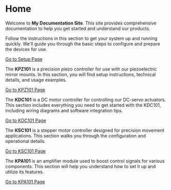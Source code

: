 # Home

Welcome to **My Documentation Site**. This site provides comprehensive documentation to help you get started and understand our products.

<!-- ## Setup -->

Follow the instructions in this section to get your system up and running quickly. We'll guide you through the basic steps to configure and prepare the devices for use.

[Go to Setup Page](./setup/overview.md)

<!-- ## KPZ101 -->

The **KPZ101** is a precision piezo controller for use with our piezoelectric mirror mounts. In this section, you will find setup instructions, technical details, and usage examples.

[Go to KPZ101 Page](./controllers/kpz101.md)

<!-- ## KDC101 -->

The **KDC101** is a DC motor controller for controlling our DC-servo actuators. This section includes everything you need to get started with the KDC101, including wiring diagrams and software integration tips.

[Go to KDC101 Page](./controllers/kdc101.md)

<!-- ## KSC101 -->

The **KSC101** is a stepper motor controller designed for precision movement applications. This section walks you through the configuration and operational details.

[Go to KSC101 Page](./controllers/ksc101.md)

<!-- ## KPA101 -->

The **KPA101** is an amplifier module used to boost control signals for various components. This section will help you understand how to set it up and utilize its features.

[Go to KPA101 Page](./controllers/kpa101.md)
